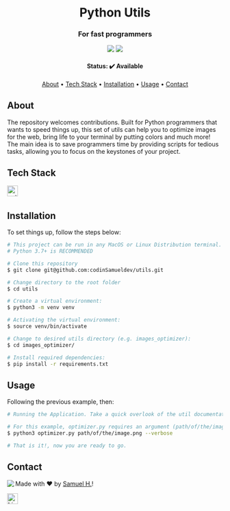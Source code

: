 <h1 align="center">
	Python Utils
</h1>

<h3 align="center">
	For fast programmers
</h3>

<p align="center">
	<img src="https://img.shields.io/badge/PRs-welcome-brightgreen.svg?style=flat-square"/>
	<img src="https://img.shields.io/github/languages/count/codinsamueldev/real-state-site?color=green"/>
</p>

<h4 align="center">
	Status: ✔️ Available
</h4>

<p align="center">
	<a href="#about">About</a> •
	<a href="#tech-stack">Tech Stack</a> •
	<a href="#installation">Installation</a> •
	<a href="#usage">Usage</a> • 
	<a href="#contact">Contact</a> 
</p>

## About
The repository welcomes contributions. Built for Python programmers that wants to speed things up, this set of utils can help you to optimize images for the web, bring life to your terminal by putting colors and much more! The main idea is to save programmers time by providing scripts for tedious tasks, allowing you to focus on the keystones of your project. 

## Tech Stack
<img src="https://img.shields.io/badge/Python-05122A?style=flat&logo=python" alt="python Badge" height="25">&nbsp;

## Installation
To set things up, follow the steps below:
```bash
# This project can be run in any MacOS or Linux Distribution terminal.
# Python 3.7+ is RECOMMENDED

# Clone this repository
$ git clone git@github.com:codinSamueldev/utils.git

# Change directory to the root folder
$ cd utils

# Create a virtual environment:
$ python3 -m venv venv

# Activating the virtual environment:
$ source venv/bin/activate

# Change to desired utils directory (e.g. images_optimizer):
$ cd images_optimizer/

# Install required dependencies:
$ pip install -r requirements.txt
```

## Usage
Following the previous example, then:
```bash
# Running the Application. Take a quick overlook of the util documentation before running it properly.

# For this example, optimizer.py requires an argument (path/of/the/image.png):
$ python3 optimizer.py path/of/the/image.png --verbose

# That is it!, now you are ready to go.
```

## Contact
<img align="left" src="https://avatars.githubusercontent.com/codinsamueldev?size=100">

Made with ❤️ by [Samuel H.](https://github.com/codinsamueldev)!

<a href="https://www.linkedin.com/in/codinsamueldev/" target="_blank"><img src="https://img.shields.io/badge/Contact-LinkedIn-blue" alt="LinkedIn Badge" height="25"></a>&nbsp;

<br clear="left"/>
